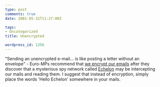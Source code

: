```yaml
---
type: post
comments: true
date: 2001-05-31T11:27:00Z

tags:
- Uncategorized
title: Unencrypted

wordpress_id: 1256
---
```


"Sending an unencrypted e-mail… is like posting a letter without an envelope" - Euro-MPs recommend that [we encrypt our emails](http://news.bbc.co.uk/hi/english/world/europe/newsid_1357000/1357264.stm) after they discover that a mysterious spy network called [Echelon](http://www.echelonwatch.org/) may be intercepting our mails and reading them. I suggest that instead of encryption, simply place the words 'Hello Echelon' somewhere in your mails.
